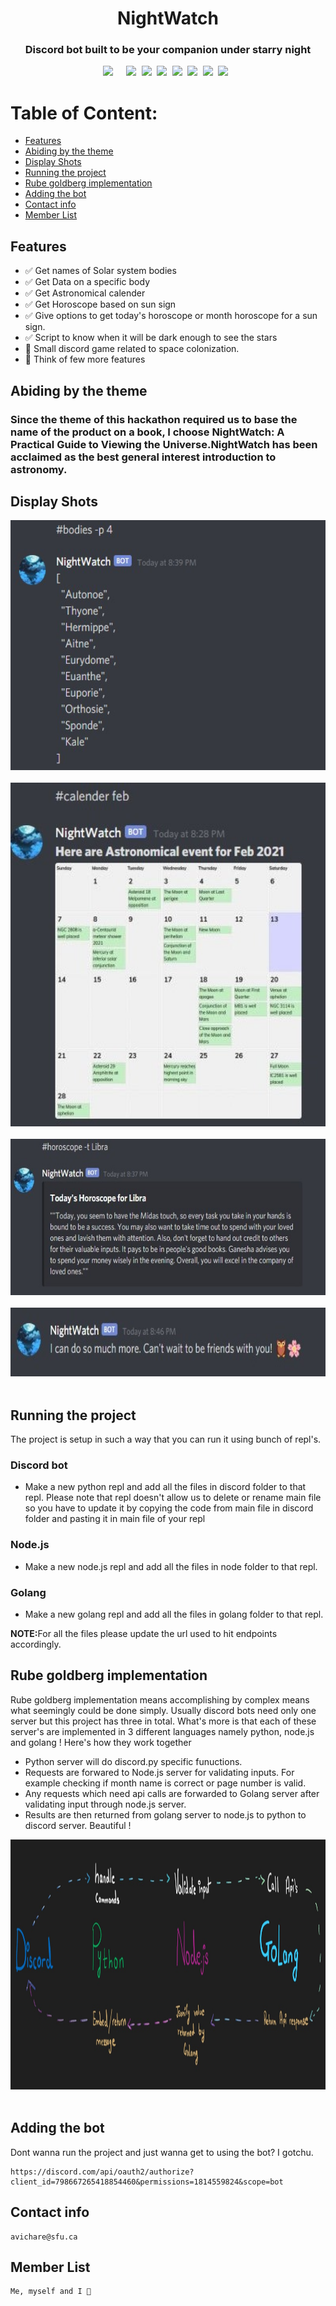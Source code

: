 <div align="center"><h1>NightWatch</h1></div>
<div align="center"><h3>Discord bot built to be your companion under starry night</h3></div>



<pre><div align="center"><img style="margin-right: 5px;" src="https://img.shields.io/badge/Python-3-brightgreen"/>  <img src="https://img.shields.io/badge/%20%20Uptime-99%25-orange"/> <img src="https://img.shields.io/badge/%20%20build-passing-green"/> <img src="https://img.shields.io/badge/%20%20contributers-1-informational"/> <img src="https://img.shields.io/badge/maintainability-A-yellow"/> <img src="https://img.shields.io/badge/golang-%20%20%20%20%20%20%20%20%20%20%20%20%20%20%20-blue"/> <img src="https://img.shields.io/badge/node.js-14.15.5-success"/> <img src="https://img.shields.io/badge/Discord.py-%20%20%20%20%20%20%20%20%20%20%20%20-9cf"/> </div></pre> 

# Table of Content:
- [Features](#features)
- [Abiding by the theme](#abiding-by-the-theme)
- [Display Shots](#display-shots)
- [Running the project](#running-the-project)
- [Rube goldberg implementation](#rube-goldberg-implementation)
- [Adding the bot](#adding-the-bot)
- [Contact info](#contact-info)
- [Member List](#member-list)

## Features
- ✅ Get names of Solar system bodies
- ✅ Get Data on a specific body
- ✅ Get Astronomical calender
- ✅ Get Horoscope based on sun sign
- ✅ Give options to get today's horoscope or month horoscope for a sun sign.
- ✅ Script to know when it will be dark enough to see the stars
- 🚧 Small discord game related to space colonization.
- 🚧 Think of few more features

## Abiding by the theme
<h3>Since the theme of this hackathon required us to base the name of the product on a book, I choose <b>NightWatch: A Practical Guide to Viewing the Universe.</b>NightWatch has been acclaimed as the best general interest introduction to astronomy.  </h3>


## Display Shots

<div align="center"><img src ="image.png" width="600" height="400"></div><br/>
 <div align="center"> <img src ="imgOne.jpg" width="600" height="550"> </div> <br/>  <div align="center">  <img src ="imgThree.jpg" width="600" height="250">   </div><br/> <div align="center">  <img src ="intro.jpg" width="600" height="110"></div> <br/>

## Running the project
The project is setup in such a way that you can run it using bunch of repl's.

### Discord bot 
- Make a new python repl and add all the files in discord folder to that repl. Please note that repl doesn't allow us to delete or rename main file so you have to update it by copying the code from main file in discord folder and pasting it in main file of your repl

### Node.js
- Make a new node.js repl and add all the files in node folder to that repl.

### Golang
- Make a new golang repl and add all the files in golang folder to that repl. 

<b>NOTE:</b>For all the files please update the url used to hit endpoints accordingly.

## Rube goldberg implementation
Rube goldberg implementation means accomplishing by complex means what seemingly could be done simply. Usually discord bots need only one server but this project has three in total. What's more is that each of these server's are implemented in 3 different languages namely python, node.js and golang ! Here's how they work together
- Python server will do discord.py specific funuctions. 
- Requests are forwared to Node.js server for validating inputs. For example checking if month name is correct or page number is valid.
- Any requests which need api calls are forwarded to Golang server after validating input through node.js server.  
- Results are then returned from golang server to node.js to python to discord server. Beautiful !

<div align="center"><img src ="form.jpg" width="900" height="400"></div><br/>

## Adding the bot
Dont wanna run the project and just wanna get to using the bot? I gotchu.
```
https://discord.com/api/oauth2/authorize?client_id=798667265418854460&permissions=1814559824&scope=bot
```

## Contact info
```
avichare@sfu.ca
```

## Member List
```
Me, myself and I 🎈
```

